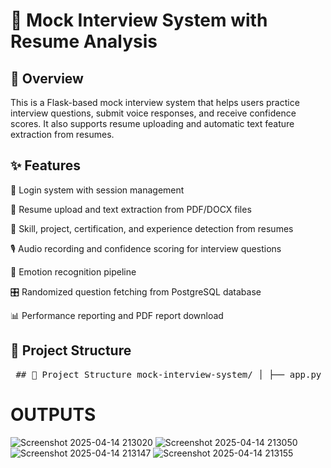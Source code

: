 # **🎤 Mock Interview System with Resume Analysis**
## **🌟 Overview**
This is a Flask-based mock interview system that helps users practice interview questions, submit voice responses, and receive confidence scores. It also supports resume uploading and automatic text feature extraction from resumes.

## **✨ Features**
🔐 Login system with session management

📄 Resume upload and text extraction from PDF/DOCX files

🧠 Skill, project, certification, and experience detection from resumes

🎙️ Audio recording and confidence scoring for interview questions

💬 Emotion recognition pipeline 

🎛️ Randomized question fetching from PostgreSQL database

📊 Performance reporting and PDF report download

## **📁 Project Structure**

<pre> ## 📁 Project Structure mock-interview-system/ │ ├── app.py # Main Flask application ├── requirements.txt # Project dependencies ├── README.md # Project documentation │ ├── templates/ # HTML templates for UI │ ├── login.html │ ├── upload_resume.html │ ├── index.html │ └── report.html │ ├── static/ # Static assets like uploads & recordings │ ├── uploads/ # Uploaded resumes (PDF/DOCX) │ └── recordings/ # User audio responses </pre>


# **OUTPUTS**
![Screenshot 2025-04-14 213020](https://github.com/user-attachments/assets/832fe67e-90c6-451d-96d4-05893ed15efc)
![Screenshot 2025-04-14 213050](https://github.com/user-attachments/assets/507a91d4-765f-4f1d-8044-0a52efeb43f4)
![Screenshot 2025-04-14 213147](https://github.com/user-attachments/assets/62b6fb6e-d052-47e6-8bec-0e56c0fd20e9)
![Screenshot 2025-04-14 213155](https://github.com/user-attachments/assets/2bf7075c-dccb-4742-b81d-d73d5e26bc98)



